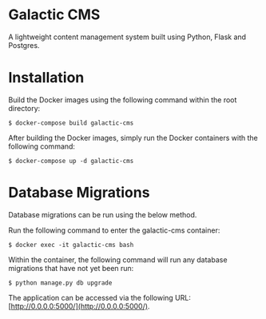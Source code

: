 # Galactic CMS
A lightweight content management system built using Python, Flask and Postgres.

# Installation
Build the Docker images using the following command within the root directory:

```
$ docker-compose build galactic-cms
```

After building the Docker images, simply run the Docker containers with the following command:

```
$ docker-compose up -d galactic-cms
```

# Database Migrations
Database migrations can be run using the below method.

Run the following command to enter the galactic-cms container:

```
$ docker exec -it galactic-cms bash
```

Within the container, the following command will run any database migrations that have not yet been run:

```
$ python manage.py db upgrade
```

The application can be accessed via the following URL: [http://0.0.0.0:5000/](http://0.0.0.0:5000/).